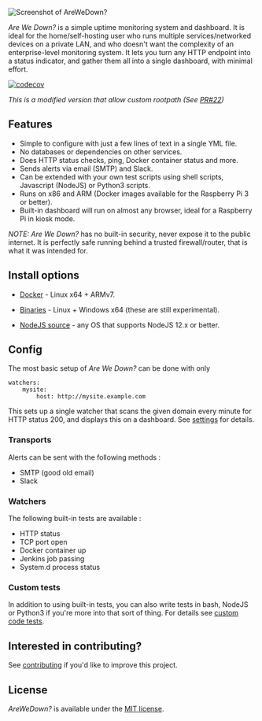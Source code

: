 ![Screenshot of AreWeDown?](https://github.com/shukriadams/arewedown/blob/master/screenshot.PNG)

*Are We Down?* is a simple uptime monitoring system and dashboard. It is ideal for the home/self-hosting user who runs multiple services/networked devices on a private LAN, and who doesn't want the complexity of an enterprise-level monitoring system. It lets you turn any HTTP endpoint into a status indicator, and gather them all into a single dashboard, with minimal effort.

[![codecov](https://codecov.io/gh/shukriadams/arewedown/branch/develop/graph/badge.svg?token=DXO5XYWW2T)](https://codecov.io/gh/shukriadams/arewedown)

*This is a modified version that allow custom rootpath (See [PR#22](https://github.com/shukriadams/arewedown/pull/22))* 

## Features 

- Simple to configure with just a few lines of text in a single YML file.
- No databases or dependencies on other services.
- Does HTTP status checks, ping, Docker container status and more. 
- Sends alerts via email (SMTP) and Slack.
- Can be extended with your own test scripts using shell scripts, Javascript (NodeJS) or Python3 scripts.
- Runs on x86 and ARM (Docker images available for the Raspberry Pi 3 or better).
- Built-in dashboard will run on almost any browser, ideal for a Raspberry Pi in kiosk mode. 

*NOTE:* *Are We Down?* has no built-in security, never expose it to the public internet. It is perfectly safe running behind a trusted firewall/router, that is what it was intended for. 

## Install options

- [Docker](/docs/install-docker.md) - Linux x64 + ARMv7.

- [Binaries](/docs/install-binaries.md) - Linux + Windows x64 (these are still experimental).

- [NodeJS source](/docs/install-nodejs.md) - any OS that supports NodeJS 12.x or better.

## Config

The most basic setup of *Are We Down?* can be done with only

    watchers:
        mysite:
            host: http://mysite.example.com

This sets up a single watcher that scans the given domain every minute for HTTP status 200, and displays this on a dashboard. See [settings](/docs/settings.md) for details.

### Transports

Alerts can be sent with the following methods :

- SMTP (good old email)
- Slack

### Watchers

The following built-in tests are available :

- HTTP status
- TCP port open
- Docker container up
- Jenkins job passing
- System.d process status

### Custom tests

In addition to using built-in tests, you can also write tests in bash, NodeJS or Python3 if you're more into that sort of thing. For details see [custom code tests](/docs/custom-tests.md).

## Interested in contributing?

See [contributing](/docs/contributing.md) if you'd like to improve this project.

## License

*AreWeDown?* is available under the [MIT license](https://github.com/shukriadams/arewedown/blob/master/LICENSE).
